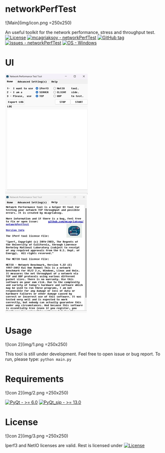 # networkPerfTest

![Main](img/icon.png =250x250)

An useful toolkit for the network performance, stress and throughput test.
<a href="#license"><img src="https://img.shields.io/badge/License-MIT-blue" alt="License"></a>
<a href="https://github.com/mcagriaksoy/networkPerfTest" title="Go to GitHub repo"><img src="https://img.shields.io/static/v1?label=mcagriaksoy&message=networkPerfTest&color=blue&logo=github" alt="mcagriaksoy - networkPerfTest"></a>
<a href="https://github.com/mcagriaksoy/networkPerfTest/releases/"><img src="https://img.shields.io/github/tag/mcagriaksoy/networkPerfTest?include_prereleases=&sort=semver&color=blue" alt="GitHub tag"></a>
<a href="https://github.com/mcagriaksoy/networkPerfTest/issues"><img src="https://img.shields.io/github/issues/mcagriaksoy/networkPerfTest" alt="issues - networkPerfTest"></a>
[![OS - Windows](https://img.shields.io/badge/OS-Windows-blue?logo=windows&logoColor=white)](https://www.microsoft.com/ "Go to Microsoft homepage")

# UI

![Initial Version Main creen](img/ui1.jpg)
![Initial Version Help Screen](img/ui2.jpg)

# Usage

![Icon 2](img/1.png =250x250)

This tool is still under development. Feel free to open issue or bug report.
To run, please type:
`python main.py`

# Requirements

![Icon 2](img/2.png =250x250)

[![PyQt - >= 6.0](https://img.shields.io/badge/PyQt->_6.0-2ea44f)](https://wiki.python.org/moin/PyQt)
[![PyQt_sip - >= 13.0](https://img.shields.io/badge/PyQt_sip->_13.0-2ea44f)](https://pypi.org/project/PyQt6-sip/)

# License

![Icon 2](img/3.png =250x250)

Iperf3 and NetIO licenses are valid.
Rest is licensed under <a href="#license"><img src="https://img.shields.io/badge/License-MIT-blue" alt="License"></a>
